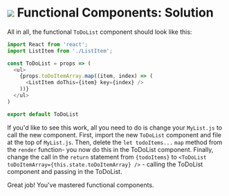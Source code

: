 # ![](https://ga-dash.s3.amazonaws.com/production/assets/logo-9f88ae6c9c3871690e33280fcf557f33.png) Functional Components: Solution

All in all, the functional `ToDoList` component should look like this:

```js
import React from 'react';
import ListItem from './ListItem';

const ToDoList = props => (
  <ul>
    {props.toDoItemArray.map((item, index) => (
      <ListItem doThis={item} key={index} />
    ))}
  </ul>
)

export default ToDoList
```

If you'd like to see this work, all you need to do is change your `MyList.js` to call the new component.
First, import the new `ToDoList` component and file at the top of `MyList.js`.
Then, delete the `let todoItems...` `map` method from the `render` function- you now do this in the ToDoList component.
Finally, change the call in the `return` statement from `{todoItems}` to `<ToDoList toDoItemArray={this.state.toDoItemArray} />` - calling the ToDoList component and passing in the ToDoList.

Great job! You've mastered functional components.
